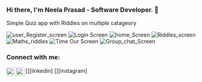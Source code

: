### Hi there, I'm Neela Prasad - Software Developer. 👋

Simple Quiz app with Riddles on multiple catageory

![user_Register_screen](https://user-images.githubusercontent.com/69161825/123398182-dd68c480-d5c0-11eb-8a5c-7d27f9b89f4b.jpg)
![Login Screen](https://user-images.githubusercontent.com/69161825/123398212-e2c60f00-d5c0-11eb-961f-843b8eaa10f1.jpg)
![home_Screen](https://user-images.githubusercontent.com/69161825/123398239-e9ed1d00-d5c0-11eb-95af-f2b9e2aa8558.jpg)
![Riddles_screen](https://user-images.githubusercontent.com/69161825/123398345-05582800-d5c1-11eb-9814-4316432ba2d6.jpg)
![Maths_riddles](https://user-images.githubusercontent.com/69161825/123398422-23258d00-d5c1-11eb-926b-5f6c0cbba1d2.jpg)
![Time Our Screen](https://user-images.githubusercontent.com/69161825/123398439-2caef500-d5c1-11eb-9fc1-70668b573868.jpg)
![Group_chat_Screen](https://user-images.githubusercontent.com/69161825/123398477-37698a00-d5c1-11eb-906d-392ddac29b78.jpg)


### Connect with me:

[<img align="left" alt="codeSTACKr | LinkedIn" width="22px" src="https://cdn.jsdelivr.net/npm/simple-icons@v3/icons/linkedin.svg" />][linkedin]
[<img align="left" alt="codeSTACKr | Instagram" width="22px" src="https://cdn.jsdelivr.net/npm/simple-icons@v3/icons/instagram.svg" />][instagram]

<br />
